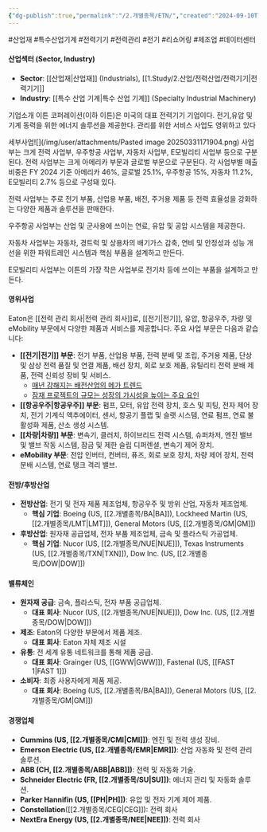 ```yaml
---
{"dg-publish":true,"permalink":"/2.개별종목/ETN/","created":"2024-09-10T10:27:45.246+09:00","updated":"2025-07-29T21:37:04.633+09:00"}
---
```


#산업재 #특수산업기계 #전력기기 #전력관리 #전기 #리쇼어링 #제조업 #데이터센터 

#### 산업섹터 (Sector, Industry)

- **Sector**: [[산업재\|산업재]] (Industrials), [[1.Study/2.산업/전력산업/전력기기\|전력기기]]
- **Industry**: [[특수 산업 기계\|특수 산업 기계]] (Specialty Industrial Machinery)



기업소개
이튼 코퍼레이션(이하 이튼)은 미국의 대표 전력기기 기업이다. 전기,유압 및 기계 동력을 위한 에너지 솔루션을 제공한다. 관리를 위한 서비스 사업도 영위하고 있다

세부사업![](/img/user/attachments/Pasted image 20250331171904.png)
사업부는 크게 전력 사업부, 우주항공 사업부, 자동차 사업부, E모빌리티 사업부 등으로 구분된다. 전력 사업부는 크게 아메리카 부문과 글로벌 부문으로 구분된다. 각 사업부별 매출 비중은 FY 2024 기준 아메리카 46%, 글로벌 25.1%, 우주항공 15%, 자동차 11.2%, E모빌리티 2.7% 등으로 구성돼 있다.

전력 사업부는 주로 전기 부품, 산업용 부품, 배전, 주거용 제품 등 전력 효율성을 강화하는 다양한 제품과 솔루션을 판매한다. 

우주항공 사업부는 산업 및 군사용에 쓰이는 연료, 유압 및 공압 시스템을 제공한다. 

자동차 사업부는 자동차, 경트럭 및 상용차의 배기가스 감축, 연비
및 안정성과 성능 개선을 위한 파워트레인 시스템과 핵심 부품을 설계하고 만든다. 

E모빌리티 사업부는 이튼의 가장 작은 사업부로 전기차 등에 쓰이는 부품을 설계하고 만든다.


#### 영위사업

Eaton은 [[전력 관리 회사\|전력 관리 회사]]로, [[전기\|전기]], 유압, 항공우주, 차량 및 eMobility 부문에서 다양한 제품과 서비스를 제공합니다. 주요 사업 부문은 다음과 같습니다:

- **[[전기\|전기]] 부문**: 전기 부품, 산업용 부품, 전력 분배 및 조립, 주거용 제품, 단상 및 삼상 전력 품질 및 연결 제품, 배선 장치, 회로 보호 제품, 유틸리티 전력 분배 제품, 전력 신뢰성 장비 및 서비스.
	- [매년 강해지는 배전산업의 메가 트렌드](7.1_전력에%20묻는%20네%20개의%20질문들.pdf#page=27&selection=6,0,14,3&color=yellow)
	- [잠재 프로젝트의 규모는 성장의 가시성을 높이는 주요 요인](7.1_전력에%20묻는%20네%20개의%20질문들.pdf#page=28&selection=6,0,20,2&color=yellow)
- **[[항공우주\|항공우주]] 부문**: 펌프, 모터, 유압 전력 장치, 호스 및 피팅, 전자 제어 장치, 전기 기계식 액추에이터, 센서, 항공기 플랩 및 슬랫 시스템, 연료 펌프, 연료 불활성화 제품, 산소 생성 시스템.
- **[[차량\|차량]] 부문**: 변속기, 클러치, 하이브리드 전력 시스템, 슈퍼차저, 엔진 밸브 및 밸브 작동 시스템, 잠금 및 제한 슬립 디퍼렌셜, 변속기 제어 장치.
- **eMobility 부문**: 전압 인버터, 컨버터, 퓨즈, 회로 보호 장치, 차량 제어 장치, 전력 분배 시스템, 연료 탱크 격리 밸브.

#### 전방/후방산업

- **전방산업**: 전기 및 전자 제품 제조업체, 항공우주 및 방위 산업, 자동차 제조업체.
    - **핵심 기업**: Boeing (US, [[2.개별종목/BA\|BA]]), Lockheed Martin (US, [[2.개별종목/LMT\|LMT]]), General Motors (US, [[2.개별종목/GM\|GM]])
- **후방산업**: 원자재 공급업체, 전자 부품 제조업체, 금속 및 플라스틱 가공업체.
    - **핵심 기업**: Nucor (US, [[2.개별종목/NUE\|NUE]]), Texas Instruments (US, [[2.개별종목/TXN\|TXN]]), Dow Inc. (US, [[2.개별종목/DOW\|DOW]])

#### 밸류체인

- **원자재 공급**: 금속, 플라스틱, 전자 부품 공급업체.
    - **대표 회사**: Nucor (US, [[2.개별종목/NUE\|NUE]]), Dow Inc. (US, [[2.개별종목/DOW\|DOW]])
- **제조**: Eaton의 다양한 부문에서 제품 제조.
    - **대표 회사**: Eaton 자체 제조 시설
- **유통**: 전 세계 유통 네트워크를 통해 제품 공급.
    - **대표 회사**: Grainger (US, [[GWW\|GWW]]), Fastenal (US, [[FAST 1\|FAST 1]])
- **소비자**: 최종 사용자에게 제품 제공.
    - **대표 회사**: Boeing (US, [[2.개별종목/BA\|BA]]), General Motors (US, [[2.개별종목/GM\|GM]])

#### 경쟁업체

- **Cummins (US, [[2.개별종목/CMI\|CMI]])**: 엔진 및 전력 생성 장비.
- **Emerson Electric (US, [[2.개별종목/EMR\|EMR]])**: 산업 자동화 및 전력 관리 솔루션.
- **ABB (CH, [[2.개별종목/ABB\|ABB]])**: 전력 및 자동화 기술.
- **Schneider Electric (FR, [[2.개별종목/SU\|SU]])**: 에너지 관리 및 자동화 솔루션.
- **Parker Hannifin (US, [[PH\|PH]])**: 유압 및 전자 기계 제어 제품.
- **Constellation**([[2.개별종목/CEG\|CEG]]): 전력 회사
- **NextEra Energy (US, [[2.개별종목/NEE\|NEE]])**: 전력 회사